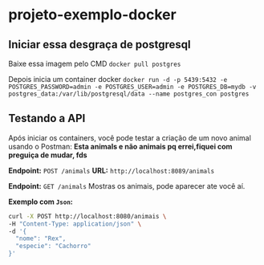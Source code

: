 # projeto-exemplo-docker
## Iniciar essa desgraça de postgresql
Baixe essa imagem pelo CMD 
`docker pull postgres`

Depois inicia um container docker
`docker run -d -p 5439:5432 -e POSTGRES_PASSWORD=admin -e POSTGRES_USER=admin -e POSTGRES_DB=mydb -v postgres_data:/var/lib/postgresql/data --name postgres_con postgres`

## Testando a API

Após iniciar os containers, você pode testar a criação de um novo animal usando o Postman:
**Esta animals e não animais pq errei,fiquei com preguiça de mudar, fds**

**Endpoint:** `POST /animals` 
**URL:** `http://localhost:8089/animals`

**Endpoint:** `GET /animals` 
Mostras os animais, pode aparecer ate você aí.

**Exemplo com `Json`:**
```bash
curl -X POST http://localhost:8080/animais \
-H "Content-Type: application/json" \
-d '{
  "nome": "Rex",
  "especie": "Cachorro"
}'
```
